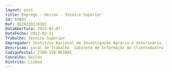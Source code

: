```yaml
--- 
layout: post
title: Emprego - Oeiras - Técnico Superior
Id: 93693
Ref: OE202202/0182
DataAbertura: 2022-02-07
DataFecho: 2022-02-21
Trabalho: Técnico Superior
Empregador: Instituto Nacional de Investigação Agrária e Veterinária, I.P.
Descricao: Local de Trabalho  Gabinete de Informação ao ClienteQuatro (4) lugares para Técnico Superior, com requisitos preferenciais de conhecimentos de ferramentas informáticas na ótica do utilizador (Excel, Word, PDF), facilidade em trabalhar com bases de dados, facilidade na interação com pessoas, principalmente na área do atendimento ao público e, no caso de um dos lugares, também conhecimentos ao nível da contratação pública.
CodigoPostal: 2780-159 OEIRAS
Concelho: Oeiras
Distrito: Lisboa
--- 
```

